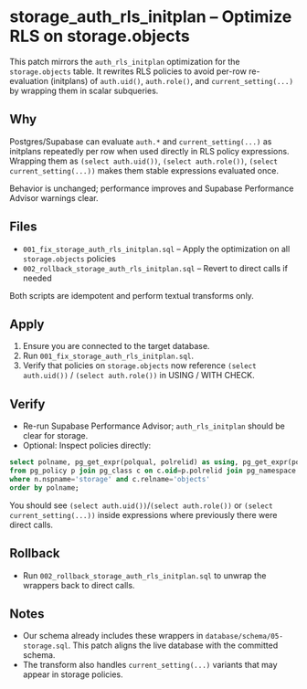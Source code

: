 # storage_auth_rls_initplan – Optimize RLS on storage.objects

This patch mirrors the `auth_rls_initplan` optimization for the `storage.objects` table. It rewrites RLS policies to avoid per-row re-evaluation (initplans) of `auth.uid()`, `auth.role()`, and `current_setting(...)` by wrapping them in scalar subqueries.

## Why

Postgres/Supabase can evaluate `auth.*` and `current_setting(...)` as initplans repeatedly per row when used directly in RLS policy expressions. Wrapping them as `(select auth.uid())`, `(select auth.role())`, `(select current_setting(...))` makes them stable expressions evaluated once.

Behavior is unchanged; performance improves and Supabase Performance Advisor warnings clear.

## Files

- `001_fix_storage_auth_rls_initplan.sql` – Apply the optimization on all `storage.objects` policies
- `002_rollback_storage_auth_rls_initplan.sql` – Revert to direct calls if needed

Both scripts are idempotent and perform textual transforms only.

## Apply

1. Ensure you are connected to the target database.
2. Run `001_fix_storage_auth_rls_initplan.sql`.
3. Verify that policies on `storage.objects` now reference `(select auth.uid())` / `(select auth.role())` in USING / WITH CHECK.

## Verify

- Re-run Supabase Performance Advisor; `auth_rls_initplan` should be clear for storage.
- Optional: Inspect policies directly:

```sql
select polname, pg_get_expr(polqual, polrelid) as using, pg_get_expr(polwithcheck, polrelid) as with_check
from pg_policy p join pg_class c on c.oid=p.polrelid join pg_namespace n on n.oid=c.relnamespace
where n.nspname='storage' and c.relname='objects'
order by polname;
```

You should see `(select auth.uid())`/`(select auth.role())` or `(select current_setting(...))` inside expressions where previously there were direct calls.

## Rollback

- Run `002_rollback_storage_auth_rls_initplan.sql` to unwrap the wrappers back to direct calls.

## Notes

- Our schema already includes these wrappers in `database/schema/05-storage.sql`. This patch aligns the live database with the committed schema.
- The transform also handles `current_setting(...)` variants that may appear in storage policies.
